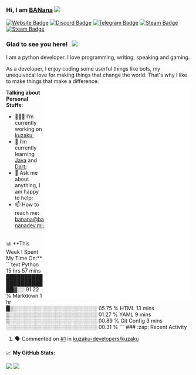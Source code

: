 ### Hi, I am <a href="https://bananadev.ml" target="_blank">BANana</a> <img src="https://media.giphy.com/media/hvRJCLFzcasrR4ia7z/giphy.gif" width="25px">


[![Website Badge](https://img.shields.io/badge/Website-3b5998?style=flat-square&logo=google-chrome&logoColor=white)](https://bananadev.ml)
[![Discord Badge](https://img.shields.io/badge/-Discord-424242?style=flat-square&logo=Discord&logoColor=white)](https://discord.gg/sQgHEERpqR)
[![Telegram Badge](https://img.shields.io/badge/-Telegram-0088cc?style=flat-square&logo=Telegram&logoColor=white)](https://t.me/BANanaD3V)
[![Steam Badge](https://img.shields.io/badge/-Steam-1b2838?style=flat-square&logo=Steam&logoColor=white)](https://steamcommunity.com/id/BANanaD3V/)
[![Steam Badge](https://img.shields.io/badge/-Reddit-ff6314?style=flat-square&logo=Reddit&logoColor=white)](https://www.reddit.com/user/BANanaD3V)

### Glad to see you here! &nbsp; ![](https://visitor-badge.glitch.me/badge?page_id=BANanaD3V.BANanaD3V)

I am a python developer. I love programming, writing, speaking and gaming.

As a developer, I enjoy coding some userful things like bots, my unequivocal love for making things that change the world. That's why I like to make things that make a difference.
<img alt="" align="right" width="400" src="https://github.com/BANanaD3V/BANanaD3V/blob/master/github-metrics.svg">
<!--<img align="right" height=100 alt="GIF" src="https://github.com/BANanaD3V/BANanaD3V/blob/master/coding.gif?raw=true"/>!-->
  

**Talking about Personal Stuffs:**

- 👨🏻‍💻 I’m currently working on [kuzaku](https://github.com/kuzaku-developers/kuzaku);
- 🚀 I’m currently learning [Java](https://java.com) and [Dart](https://dart.dev);
- 💬 Ask me about anything, I am happy to help;
- 📫 How to reach me: banana@bananadev.ml;

</br>
📊 **This Week I Spent My Time On:**
<!--START_SECTION:waka-->
```text
Python       15 hrs 57 mins  ██████████████████████▓░░   91.22 % 
Markdown     1 hr            █▒░░░░░░░░░░░░░░░░░░░░░░░   05.75 % 
HTML         13 mins         ▒░░░░░░░░░░░░░░░░░░░░░░░░   01.27 % 
YAML         9 mins          ▒░░░░░░░░░░░░░░░░░░░░░░░░   00.89 % 
Git Config   3 mins          ░░░░░░░░░░░░░░░░░░░░░░░░░   00.31 % 
```
<!--END_SECTION:waka-->
### :zap: Recent Activity

<!--START_SECTION:activity-->
1. 🗣 Commented on [#1](https://github.com/kuzaku-developers/kuzaku/issues/1) in [kuzaku-developers/kuzaku](https://github.com/kuzaku-developers/kuzaku)
<!--END_SECTION:activity-->


📈 **My GitHub Stats:**

<p>
  <img height="180em" src="https://github-readme-stats.vercel.app/api?username=BANanaD3V&show_icons=true&hide_border=true&&count_private=true&include_all_commits=true&theme=dark" />
  <img height="180em" src="https://github-readme-stats.vercel.app/api/top-langs/?username=BAnanaD3V&show_icons=true&hide_border=true&layout=compact&langs_count=8&theme=dark"/>
</p>




